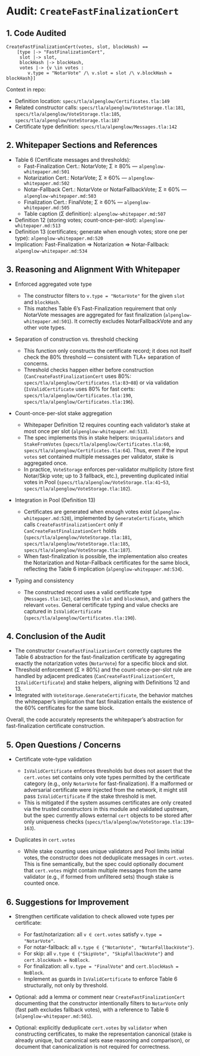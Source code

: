 # Audit: `CreateFastFinalizationCert`

## 1. Code Audited

```tla
CreateFastFinalizationCert(votes, slot, blockHash) ==
    [type |-> "FastFinalizationCert",
     slot |-> slot,
     blockHash |-> blockHash,
     votes |-> {v \in votes : 
        v.type = "NotarVote" /\ v.slot = slot /\ v.blockHash = blockHash}]
```

Context in repo:
- Definition location: `specs/tla/alpenglow/Certificates.tla:149`
- Related constructor calls: `specs/tla/alpenglow/VoteStorage.tla:181`, `specs/tla/alpenglow/VoteStorage.tla:185`, `specs/tla/alpenglow/VoteStorage.tla:187`
- Certificate type definition: `specs/tla/alpenglow/Messages.tla:142`

## 2. Whitepaper Sections and References

- Table 6 (Certificate messages and thresholds):
  - Fast-Finalization Cert.: NotarVote; Σ ≥ 80% — `alpenglow-whitepaper.md:501`
  - Notarization Cert.: NotarVote; Σ ≥ 60% — `alpenglow-whitepaper.md:502`
  - Notar-Fallback Cert.: NotarVote or NotarFallbackVote; Σ ≥ 60% — `alpenglow-whitepaper.md:503`
  - Finalization Cert.: FinalVote; Σ ≥ 60% — `alpenglow-whitepaper.md:505`
  - Table caption (Σ definition): `alpenglow-whitepaper.md:507`
- Definition 12 (storing votes; count-once-per-slot): `alpenglow-whitepaper.md:513`
- Definition 13 (certificates; generate when enough votes; store one per type): `alpenglow-whitepaper.md:520`
- Implication: Fast-Finalization ⇒ Notarization ⇒ Notar-Fallback: `alpenglow-whitepaper.md:534`

## 3. Reasoning and Alignment With Whitepaper

- Enforced aggregated vote type
  - The constructor filters to `v.type = "NotarVote"` for the given `slot` and `blockHash`.
  - This matches Table 6’s Fast-Finalization requirement that only NotarVote messages are aggregated for fast finalization (`alpenglow-whitepaper.md:501`). It correctly excludes NotarFallbackVote and any other vote types.

- Separation of construction vs. threshold checking
  - This function only constructs the certificate record; it does not itself check the 80% threshold — consistent with TLA+ separation of concerns.
  - Threshold checks happen either before construction (`CanCreateFastFinalizationCert` uses 80%: `specs/tla/alpenglow/Certificates.tla:83`–`88`) or via validation (`IsValidCertificate` uses 80% for fast certs: `specs/tla/alpenglow/Certificates.tla:190`, `specs/tla/alpenglow/Certificates.tla:196`).

- Count-once-per-slot stake aggregation
  - Whitepaper Definition 12 requires counting each validator’s stake at most once per slot (`alpenglow-whitepaper.md:513`).
  - The spec implements this in stake helpers: `UniqueValidators` and `StakeFromVotes` (`specs/tla/alpenglow/Certificates.tla:60`, `specs/tla/alpenglow/Certificates.tla:64`). Thus, even if the input `votes` set contained multiple messages per validator, stake is aggregated once.
  - In practice, `VoteStorage` enforces per-validator multiplicity (store first Notar/Skip vote; up to 3 fallback, etc.), preventing duplicated initial votes in Pool (`specs/tla/alpenglow/VoteStorage.tla:41`–`53`, `specs/tla/alpenglow/VoteStorage.tla:102`).

- Integration in Pool (Definition 13)
  - Certificates are generated when enough votes exist (`alpenglow-whitepaper.md:520`), implemented by `GenerateCertificate`, which calls `CreateFastFinalizationCert` only if `CanCreateFastFinalizationCert` holds (`specs/tla/alpenglow/VoteStorage.tla:181`, `specs/tla/alpenglow/VoteStorage.tla:185`, `specs/tla/alpenglow/VoteStorage.tla:187`).
  - When fast-finalization is possible, the implementation also creates the Notarization and Notar-Fallback certificates for the same block, reflecting the Table 6 implication (`alpenglow-whitepaper.md:534`).

- Typing and consistency
  - The constructed record uses a valid certificate type (`Messages.tla:142`), carries the `slot` and `blockHash`, and gathers the relevant `votes`. General certificate typing and value checks are captured in `IsValidCertificate` (`specs/tla/alpenglow/Certificates.tla:190`).

## 4. Conclusion of the Audit

- The constructor `CreateFastFinalizationCert` correctly captures the Table 6 abstraction for the fast-finalization certificate by aggregating exactly the notarization votes (`NotarVote`) for a specific block and slot.
- Threshold enforcement (Σ ≥ 80%) and the count-once-per-slot rule are handled by adjacent predicates (`CanCreateFastFinalizationCert`, `IsValidCertificate`) and stake helpers, aligning with Definitions 12 and 13.
- Integrated with `VoteStorage.GenerateCertificate`, the behavior matches the whitepaper’s implication that fast finalization entails the existence of the 60% certificates for the same block.

Overall, the code accurately represents the whitepaper’s abstraction for fast-finalization certificate construction.

## 5. Open Questions / Concerns

- Certificate vote-type validation
  - `IsValidCertificate` enforces thresholds but does not assert that the `cert.votes` set contains only vote types permitted by the certificate category (e.g., only `NotarVote` for fast-finalization). If a malformed or adversarial certificate were injected from the network, it might still pass `IsValidCertificate` if the stake threshold is met.
  - This is mitigated if the system assumes certificates are only created via the trusted constructors in this module and validated upstream, but the spec currently allows external `cert` objects to be stored after only uniqueness checks (`specs/tla/alpenglow/VoteStorage.tla:139`–`163`).

- Duplicates in `cert.votes`
  - While stake counting uses unique validators and Pool limits initial votes, the constructor does not deduplicate messages in `cert.votes`. This is fine semantically, but the spec could optionally document that `cert.votes` might contain multiple messages from the same validator (e.g., if formed from unfiltered sets) though stake is counted once.

## 6. Suggestions for Improvement

- Strengthen certificate validation to check allowed vote types per certificate:
  - For fast/notarization: all `v ∈ cert.votes` satisfy `v.type = "NotarVote"`.
  - For notar-fallback: all `v.type ∈ {"NotarVote", "NotarFallbackVote"}`.
  - For skip: all `v.type ∈ {"SkipVote", "SkipFallbackVote"}` and `cert.blockHash = NoBlock`.
  - For finalization: all `v.type = "FinalVote"` and `cert.blockHash = NoBlock`.
  - Implement as guards in `IsValidCertificate` to enforce Table 6 structurally, not only by threshold.

- Optional: add a lemma or comment near `CreateFastFinalizationCert` documenting that the constructor intentionally filters to `NotarVote` only (fast path excludes fallback votes), with a reference to Table 6 (`alpenglow-whitepaper.md:501`).

- Optional: explicitly deduplicate `cert.votes` by `validator` when constructing certificates, to make the representation canonical (stake is already unique, but canonical sets ease reasoning and comparison), or document that canonicalization is not required for correctness.

